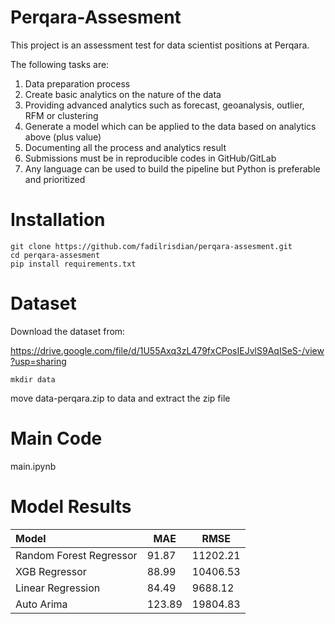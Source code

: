 # Perqara-Assesment

This project is an assessment test for data scientist positions at Perqara.

The following tasks are:
1. Data preparation process
2. Create basic analytics on the nature of the data
3. Providing advanced analytics such as forecast, geoanalysis, outlier, RFM or clustering
4. Generate a model which can be applied to the data based on analytics above (plus value)
5. Documenting all the process and analytics result
6. Submissions must be in reproducible codes in GitHub/GitLab
7. Any language can be used to build the pipeline but Python is preferable and prioritized

# Installation

    git clone https://github.com/fadilrisdian/perqara-assesment.git
    cd perqara-assesment
    pip install requirements.txt

# Dataset

Download the dataset from:

https://drive.google.com/file/d/1U55Axq3zL479fxCPosIEJvlS9AqISeS-/view?usp=sharing

    mkdir data

move data-perqara.zip to data and extract the zip file

# Main Code

main.ipynb

# Model Results

| Model                   | MAE        |RMSE|
| :---                    | ---        |---|
| Random Forest Regressor | 91.87      |11202.21|
| XGB Regressor           | 88.99      |10406.53|
| Linear Regression       | 84.49      |9688.12|
| Auto Arima              | 123.89     |19804.83|